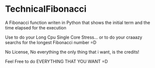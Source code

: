 # TechnicalFibonacci

A Fibonacci function writen in Python that shows the initial term and the time elapsed for the execution

Use to do your Long Cpu Single Core Stress... or to do your craaazy searchs for the longest Fibonacci number =D

No License, No everything the only thing that i want, is the credits!

Feel Free to do EVERYTHING THAT YOU WANT =D
